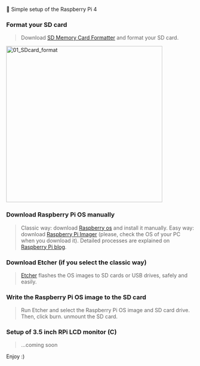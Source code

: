 :black_heart: Simple setup of the Raspberry Pi 4

### Format your SD card 
> Download [SD Memory Card Formatter](https://www.sdcard.org/downloads/formatter/eula_mac/index.html) and format your SD card.
<div>
<img width="418" alt="01_SDcard_format" src="https://user-images.githubusercontent.com/40614421/100288068-2d71a100-2f76-11eb-907b-50c5cce93dc0.png">
</div>

### Download Raspberry Pi OS manually 
> Classic way: download [Raspberry os](https://www.raspberrypi.org/software/operating-systems/) and install it manually. 
> Easy way: download [Raspberry Pi Imager](https://www.raspberrypi.org/software/) (please, check the OS of your PC when you download it). Detailed processes are explained on [Raspberry Pi blog](https://projects.raspberrypi.org/en/projects/raspberry-pi-setting-up/2).

### Download Etcher (if you select the classic way)
> [Etcher](https://www.balena.io/etcher/) flashes the OS images to SD cards or USB drives, safely and easily. 

### Write the Raspberry Pi OS image to the SD card
> Run Etcher and select the Raspberry Pi OS image and SD card drive. Then, click burn.
> unmount the SD card.

### Setup of 3.5 inch RPi LCD monitor (C)
> ...coming soon

Enjoy :)
